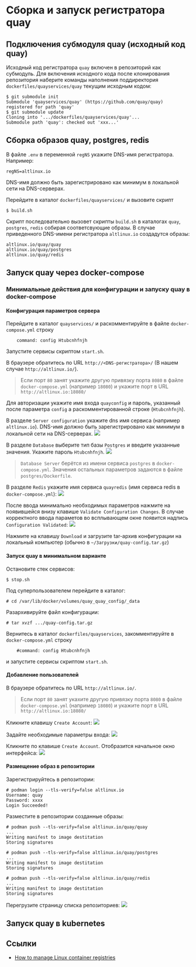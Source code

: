 # Сборка и запуск регистратора quay

## Подключения субмодуля quay (исходный код quay)

Исходный код регистратора `quay` включен в репозиторий как субмодуль.
Для включения исходного кода после клонирования репозитория наберите команды наполнения поддиректория `dockerfiles/quayservices/quay` текущим исходным кодом:

```
$ git submodule init
Submodule 'quayservices/quay' (https://github.com/quay/quay) registered for path 'quay'
$ git submodule update
Cloning into '.../dockerfiles/quayservices/quay'...
Submodule path 'quay': checked out 'xxx...'
```

## Сборка образов quay, postgres, redis

В файле `.env` в переменной `regNS` укажите DNS-имя регистратора.
Например:
```
regNS=altlinux.io
```
DNS-имя должно быть зарегистрировано  как минимум в локальной сети на DNS-серверах.

Перейдите в каталог `dockerfiles/quayservices/` и вызовите скрипт
```
$ build.sh
```
Скрипт последовательно вызовет скрипты `build.sh` в каталогах 
`quay`, `postgres`, `redis` собирая соответсвующие образы.
В случае приведенного DNS-имени регистратора `altlinux.io` создадутся образы:
```
altlinux.io/quay/quay
altlinux.io/quay/postgres
altlinux.io/quay/redis
```

## Запуск quay через docker-compose

### Минимальные действия для конфигурации и запуску quay в docker-compose

#### Конфигурация параметров сервера

Перейдите в каталог `quayservices/` и раскомментируйте в файле `docker-compose.yml` строку 
```
    command: config Htubcnhfnjh
``` 
Запустите сервисы скриптом `start.sh`.

В браузере обратитесь по URL `http://<DNS-регистратора>/` (В нашем случае `http://altlinux.io/`).
> Если порт `80` занят укажите другую привязку порта `8080` в файле `docker-compose.yml` (например `18080`) и укажите порт в URL `http://altlinux.io:18080/`  

Для авторизации укажите имя входа `quayconfig` и пароль, указанный после параметра `config` а раскомментированной строке (`Htubcnhfnjh`).

В разделе `Server configuration` укажите dns имя сервиса (например `altlinux.io`).
DNS-имя должно быть зарегистрировано  как минимум в локальной сети на DNS-серверах.
![](./Images/quaySet.png)

В разделе `Database` выберите тип базы `Postgres` и введите указанные значения. Укажите пароль `Htubcnhfnjh`. 
![](./Images/postgresSet.png)
> `Database Server` берётся из имени сервиса `postgres` в `docker-compose.yml`. Значения остальных  параметров задаются в файле `postgres/Dockerfile`. 

В разделе `Redis` укажите имя сервиса `quayredis` (имя сервиса redis в `docker-compose.yml`):
![](./Images/redisSet.png)

После ввода минимально необходимых параметров нажмите на появившейся внизу клавише `Validate Configuration Changes`. В случае корректного ввода параметов во всплывающем окне появится надпись `Configuration Validated`: 
![](./Images/validateConfig.png)

Нажмите на клавишу `Download` и загрузите tar-архив конфигурации на локальный компьютер (обычно в `~/Загрузки/quay-config.tar.gz`)

#### Запуск quay в минимальном варианте

Остановите стек сервисов:
```
$ stop.sh
```

Под суперпользователем перейдите в каталог:
```
# cd /var/lib/docker/volumes/quay_quay_config/_data
```

Разархивируйте файл конфигурации:
```
# tar xvzf .../quay-config.tar.gz
```

Вернитесь в каталог `dockerfiles/quayservices`, закомментируйте в
`docker-compose.yml` строку 
```
    #command: config Htubcnhfnjh
``` 
и запустите сервисы скриптом `start.sh`.

#### Добавление пользователей

В браузере обратитесь по URL `http://altlinux.io/`.
> Если порт `80` занят укахите другую привязку порта `8080` в файле `docker-compose.yml` (например `18080`) и укажите порт в URL `http://altlinux.io:18080/`  

Кликните клавишу `Create Account`:
![](./Images/createAccount.png)

Задайте необходимые параметры входа:
![](./Images/defineAccount.png)

Кликните по клавише `Create Account`. Отобразится начальное окно интерфейса:
![](./Images/listRepos.png)

#### Размещение образ в репозитории

Зарегистрируйтесь в репозитории:
```
# podman login --tls-verify=false altlinux.io 
Username: quay
Password: xxxx
Login Succeeded!
```

Разместите в репозитории созданные образы:
```
# podman push --tls-verify=false altlinux.io/quay/quay 
...
Writing manifest to image destitation
Storing signatures

# podman push --tls-verify=false altlinux.io/quay/postgres 
...
Writing manifest to image destitation
Storing signatures

# podman push --tls-verify=false altlinux.io/quay/redis 
...
Writing manifest to image destitation
Storing signatures

```
Перегрузите страницу списка репозиториев:
![](./Images/listFilledRepos.png)

## Запуск quay в kubernetes


## Ссылки

- [How to manage Linux container registries](https://www.redhat.com/sysadmin/manage-container-registries)


